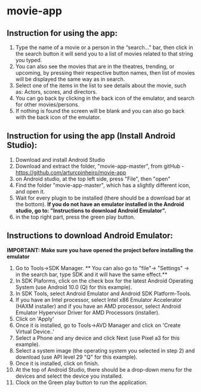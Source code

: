# movie-app
## Instruction for using the app:
1. Type the name of a movie or a person in the “search…” bar, then click in the search button it will send you to a list of movies related to that string you typed.
2. You can also see the movies that are in the theatres, trending, or upcoming, by pressing their respective button names, then list of movies will be displayed the same way as in search.
3. Select one of the items in the list to see details about the movie, such as: Actors, scores, and directors.
3. You can go back by clicking in the back icon of the emulator, and search for other movies/persons.
4. If nothing is found the screen will be blank and you can also go back with the back icon of the emulator.

## Instruction for using the app (Install Android Studio):
1. Download and install Android Studio
2. Download and extract the folder, "movie-app-master", from gitHub - https://github.com/arturcpinheiro/movie-app
3. on Android studio, at the top left side, press "File", then "open"
4. Find the folder "movie-app-master", which has a slightly different icon, and open it. 
5. Wait for every plugin to be installed (there should be a download bar at the bottom).
**If you do not have an emulator installed in the Android studio, go to: "Instructions to download Android Emulator".**
5. in the top right part, press the green play button.


## Instructions to download Android Emulator:
**IMPORTANT: Make sure you have opened the project before installing the
emulator**
1. Go to Tools->SDK Manager.
** You can also go to "file"-> "Settings" -> in the search bar, type SDK and it will have the same effect.**
2. In SDK Plaforms, click on the check box for the latest Android Operating System (use Android 10.0 (Q) for this example).
3. In SDK Tools, select Android Emulator and Android SDK Platform-Tools.
4. If you have an Intel processor, select Intel x86 Emulator Accelerator (HAXM installer)
   and if you have an AMD processor, select Android Emulator Hypervisor Driver for AMD
   Processors (installer).
5. Click on 'Apply'
6. Once it is installed, go to Tools->AVD Manager and click on 'Create Virtual Device..'
7. Select a Phone and any device and click Next (use Pixel a3 for this example).
8. Select a system image (the operating system you selected in step 2) and download (use API level 29 "Q" for this example).
9. Once it is installed, click on finish.
10. At the top of Android Studio, there should be a drop-down menu for the devices and select the device you installed.
11. Clock on the Green play button to run the application.
